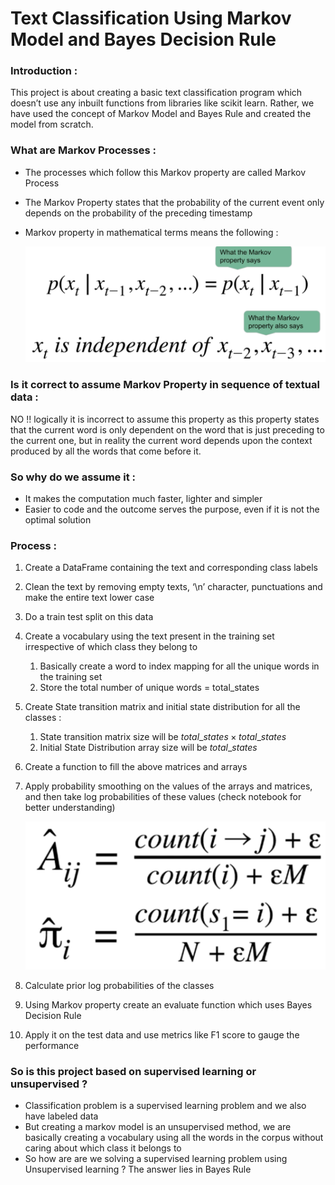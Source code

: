 # Text Classification Using Markov Model and Bayes Decision Rule

### Introduction :

This project is about creating a basic text classification program which doesn’t use any inbuilt functions from libraries like scikit learn. Rather, we have used the concept of Markov Model and Bayes Rule and created the model from scratch.

### What are Markov Processes :

- The processes which follow this Markov property are called Markov Process
- The Markov Property states that the probability of the current event only depends on the probability of the preceding timestamp
- Markov property in mathematical terms means the following :
    
    ![Screenshot 2023-04-01 at 2.47.52 PM.png](Screenshots/Screenshot_2023-04-01_at_2.47.52_PM.png)
    

### Is it correct to assume Markov Property in sequence of textual data :

NO !! logically it is incorrect to assume this property as this property states that the current word is only dependent on the word that is just preceding to the current one, but in reality the current word depends upon the context produced by all the words that come before it. 

### So why do we assume it :

- It makes the computation much faster, lighter and simpler
- Easier to code and the outcome serves the purpose, even if it is not the optimal solution

### Process :

1. Create a DataFrame containing the text and corresponding class labels
2. Clean the text by removing empty texts, ‘\n’ character, punctuations and make the entire text lower case
3. Do a train test split on this data
4. Create a vocabulary using the text present in the training set irrespective of which class they belong to
    1. Basically create a word to index mapping for all the unique words in the training set
    2. Store the total number of unique words = total_states
5. Create State transition matrix and initial state distribution for all the classes :
    1. State transition matrix size will be $total\_states\times total\_states$
    2. Initial State Distribution array size will be $total\_states$
6. Create a function to fill the above matrices and arrays
7. Apply probability smoothing on the values of the arrays and matrices, and then take log probabilities of these values (check notebook for better understanding)
    
    ![Screenshot 2023-04-01 at 7.55.25 PM.png](Screenshots/Screenshot_2023-04-01_at_7.55.25_PM.png)
    
8. Calculate prior log probabilities of the classes
9. Using Markov property create an evaluate function which uses Bayes Decision Rule
10. Apply it on the test data and use metrics like F1 score to gauge the performance

### So is this project based on supervised learning or unsupervised ?

- Classification problem is a supervised learning problem and we also have labeled data
- But creating a markov model is an unsupervised method, we are basically creating a vocabulary using all the words in the corpus without caring about which class it belongs to
- So how are are we solving a supervised learning problem using Unsupervised learning ? The answer lies in Bayes Rule